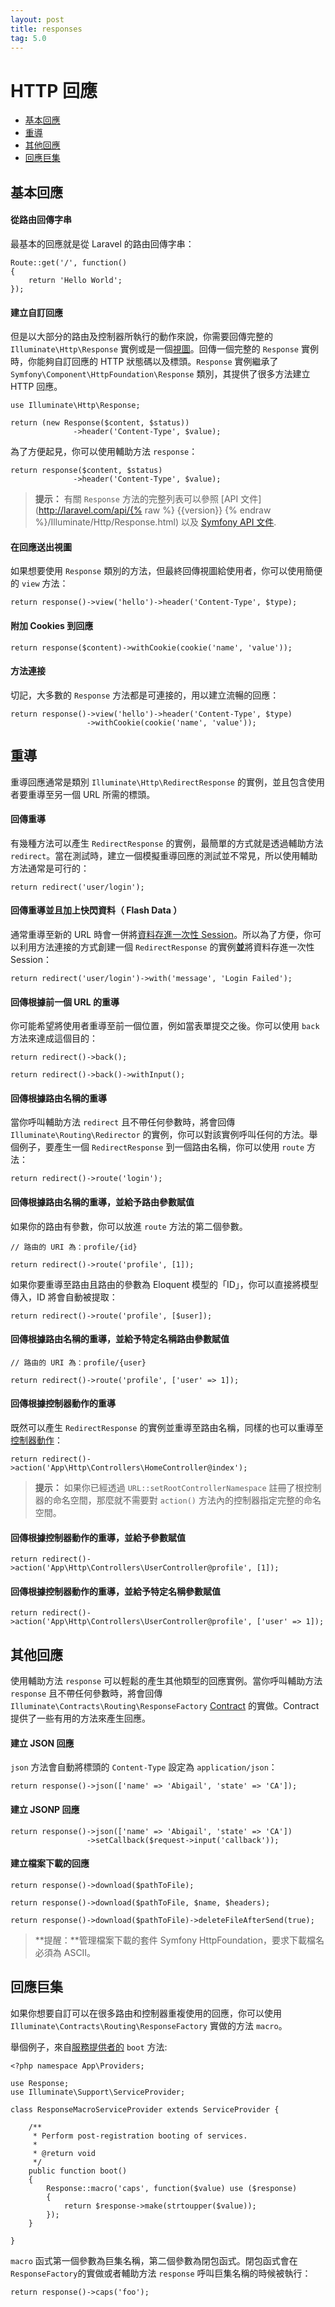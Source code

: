 ```yaml
---
layout: post
title: responses
tag: 5.0
---
```

# HTTP 回應

- [基本回應](#basic-responses)
- [重導](#redirects)
- [其他回應](#other-responses)
- [回應巨集](#response-macros)

<a name="basic-responses"></a>
## 基本回應

#### 從路由回傳字串

最基本的回應就是從 Laravel 的路由回傳字串：

	Route::get('/', function()
	{
		return 'Hello World';
	});

#### 建立自訂回應

但是以大部分的路由及控制器所執行的動作來說，你需要回傳完整的 `Illuminate\Http\Response` 實例或是一個[視圖](/laravel_tw/docs/5.0/views)。回傳一個完整的 `Response` 實例時，你能夠自訂回應的 HTTP 狀態碼以及標頭。`Response` 實例繼承了 `Symfony\Component\HttpFoundation\Response` 類別，其提供了很多方法建立 HTTP 回應。

	use Illuminate\Http\Response;

	return (new Response($content, $status))
	              ->header('Content-Type', $value);

為了方便起見，你可以使用輔助方法 `response`：

	return response($content, $status)
	              ->header('Content-Type', $value);

> **提示：** 有關 `Response` 方法的完整列表可以參照 [API 文件](http://laravel.com/api/{% raw %} {{version}} {% endraw %}/Illuminate/Http/Response.html) 以及 [Symfony API 文件](http://api.symfony.com/2.5/Symfony/Component/HttpFoundation/Response.html).

#### 在回應送出視圖

如果想要使用 `Response` 類別的方法，但最終回傳視圖給使用者，你可以使用簡便的 `view` 方法：

	return response()->view('hello')->header('Content-Type', $type);

#### 附加 Cookies 到回應

	return response($content)->withCookie(cookie('name', 'value'));

#### 方法連接

切記，大多數的 `Response` 方法都是可連接的，用以建立流暢的回應：

	return response()->view('hello')->header('Content-Type', $type)
                     ->withCookie(cookie('name', 'value'));

<a name="redirects"></a>
## 重導

重導回應通常是類別 `Illuminate\Http\RedirectResponse` 的實例，並且包含使用者要重導至另一個 URL 所需的標頭。

#### 回傳重導

有幾種方法可以產生 `RedirectResponse` 的實例，最簡單的方式就是透過輔助方法 `redirect`。當在測試時，建立一個模擬重導回應的測試並不常見，所以使用輔助方法通常是可行的：

	return redirect('user/login');

#### 回傳重導並且加上快閃資料（ Flash Data ）

通常重導至新的 URL 時會一併將[資料存進一次性 Session](/laravel_tw/docs/5.0/session)。所以為了方便，你可以利用方法連接的方式創建一個 `RedirectResponse` 的實例**並**將資料存進一次性 Session：

	return redirect('user/login')->with('message', 'Login Failed');

#### 回傳根據前一個 URL 的重導

你可能希望將使用者重導至前一個位置，例如當表單提交之後。你可以使用 `back` 方法來達成這個目的：

	return redirect()->back();

	return redirect()->back()->withInput();

#### 回傳根據路由名稱的重導

當你呼叫輔助方法 `redirect` 且不帶任何參數時，將會回傳 `Illuminate\Routing\Redirector` 的實例，你可以對該實例呼叫任何的方法。舉個例子，要產生一個 `RedirectResponse` 到一個路由名稱，你可以使用 `route` 方法：

	return redirect()->route('login');

#### 回傳根據路由名稱的重導，並給予路由參數賦值

如果你的路由有參數，你可以放進 `route` 方法的第二個參數。

	// 路由的 URI 為：profile/{id}

	return redirect()->route('profile', [1]);

如果你要重導至路由且路由的參數為 Eloquent 模型的「ID」，你可以直接將模型傳入，ID 將會自動被提取：

	return redirect()->route('profile', [$user]);

#### 回傳根據路由名稱的重導，並給予特定名稱路由參數賦值

	// 路由的 URI 為：profile/{user}

	return redirect()->route('profile', ['user' => 1]);

#### 回傳根據控制器動作的重導

既然可以產生 `RedirectResponse` 的實例並重導至路由名稱，同樣的也可以重導至[控制器動作](/laravel_tw/docs/5.0/controllers)：

	return redirect()->action('App\Http\Controllers\HomeController@index');

> **提示：** 如果你已經透過 `URL::setRootControllerNamespace` 註冊了根控制器的命名空間，那麼就不需要對 `action()` 方法內的控制器指定完整的命名空間。

#### 回傳根據控制器動作的重導，並給予參數賦值

	return redirect()->action('App\Http\Controllers\UserController@profile', [1]);

#### 回傳根據控制器動作的重導，並給予特定名稱參數賦值

	return redirect()->action('App\Http\Controllers\UserController@profile', ['user' => 1]);

<a name="other-responses"></a>
## 其他回應

使用輔助方法 `response` 可以輕鬆的產生其他類型的回應實例。當你呼叫輔助方法 `response` 且不帶任何參數時，將會回傳 `Illuminate\Contracts\Routing\ResponseFactory` [Contract](/laravel_tw/docs/5.0/contracts) 的實做。Contract 提供了一些有用的方法來產生回應。

#### 建立 JSON 回應

`json` 方法會自動將標頭的 `Content-Type` 設定為 `application/json`：

	return response()->json(['name' => 'Abigail', 'state' => 'CA']);

#### 建立 JSONP 回應

	return response()->json(['name' => 'Abigail', 'state' => 'CA'])
	                 ->setCallback($request->input('callback'));

#### 建立檔案下載的回應

	return response()->download($pathToFile);

	return response()->download($pathToFile, $name, $headers);

	return response()->download($pathToFile)->deleteFileAfterSend(true);

> **提醒：**管理檔案下載的套件 Symfony HttpFoundation，要求下載檔名必須為 ASCII。

<a name="response-macros"></a>
## 回應巨集

如果你想要自訂可以在很多路由和控制器重複使用的回應，你可以使用 `Illuminate\Contracts\Routing\ResponseFactory` 實做的方法 `macro`。

舉個例子，來自[服務提供者的](/laravel_tw/docs/5.0/providers) `boot` 方法:

	<?php namespace App\Providers;

	use Response;
	use Illuminate\Support\ServiceProvider;

	class ResponseMacroServiceProvider extends ServiceProvider {

		/**
		 * Perform post-registration booting of services.
		 *
		 * @return void
		 */
		public function boot()
		{
			Response::macro('caps', function($value) use ($response)
			{
				return $response->make(strtoupper($value));
			});
		}

	}

`macro` 函式第一個參數為巨集名稱，第二個參數為閉包函式。閉包函式會在 `ResponseFactory`的實做或者輔助方法 `response` 呼叫巨集名稱的時候被執行：

	return response()->caps('foo');
